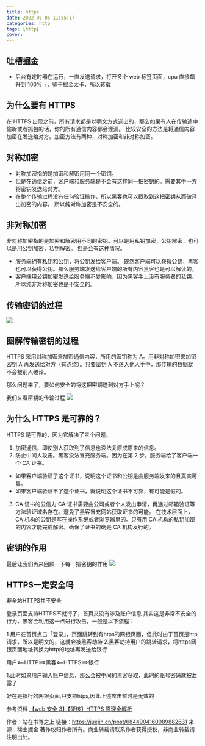 ```yaml
---
title: https
date: 2022-06-05 11:55:17
categories: http
tags: [http]
cover:
---
```


## 吐槽掘金

- 后台有定时器在运行，一直发送请求，打开多个 web 标签页面，cpu 直接飙升到 100% +，鉴于掘金太卡，所以转载

## 为什么要有 HTTPS

在 HTTPS 出现之前，所有请求都是以明文方式送出的，那么如果有人在传输途中偷听或者抓包的话，你的所有通信内容都会泄漏。
比较安全的方法是将通信内容加密在发送给对方。加密方法有两种，对称加密和非对称加密。

## 对称加密

- 对称加密指的是加密和解密用同一个密钥。
- 但是在通信之前，客户端和服务端是不会有这样同一把密钥的。需要其中一方将密钥发送给对方。
- 在整个传输过程没有任何验证操作，所以黑客也可以截取到这把密钥从而破译出加密的内容。
  所以纯对称加密是不安全的。

## 非对称加密

非对称加密指的是加密和解密用不同的密钥。可以是用私钥加密，公钥解密，也可以是用公钥加密，私钥解密。
但是会有这种情况。

- 服务端拥有私钥和公钥，将公钥发给客户端。
  既然客户端可以获得公钥，黑客也可以获得公钥。那么服务端发送给客户端的所有内容黑客也是可以解读的。
- 客户端用公钥加密发送给服务端不受影响，因为黑客手上没有服务器的私钥。
  所以纯非对称加密也是不安全的。

## 传输密钥的过程

![](https://p1-jj.byteimg.com/tos-cn-i-t2oaga2asx/gold-user-assets/2020/5/15/17217c84d03a66a9~tplv-t2oaga2asx-zoom-in-crop-mark:1304:0:0:0.awebp)

## 图解传输密钥的过程

HTTPS 采用对称加密来加密通信内容，所用的密钥称为 A。用非对称加密来加密密钥 A 再发送给对方（有点绕）。只要密钥 A 不落入他人手中，那传输的数据就不会被别人破译。

那么问题来了，要如何安全的将这把密钥送到对方手上呢？

我们来看密钥的传输过程
![](https://p1-jj.byteimg.com/tos-cn-i-t2oaga2asx/gold-user-assets/2020/5/15/17218630ec9be8b3~tplv-t2oaga2asx-zoom-in-crop-mark:1304:0:0:0.awebp)

## 为什么 HTTPS 是可靠的？

HTTPS 是可靠的，因为它解决了三个问题。

1. 加密通信，即使别人获取到了信息也没法复原成原来的信息。
2. 防止中间人攻击。黑客没法冒充服务端。因为在第 2 步，服务端给了客户端一个 CA 证书。

- 如果客户端验证了这个证书，说明这个证书和公钥是由服务端发来的且真实可靠。
- 如果客户端验证不了这个证书，就说明这个证书不可靠，有可能是假的。

3. CA 证书的公信力
   CA 证书需要由公司或者个人发出申请，再通过邮箱验证等方法验证域名存在。避免了黑客冒充网站获取证书的可能。
   在技术层面上，CA 机构的公钥是写在操作系统或者浏览器里的。只有用 CA 机构的私钥加密的内容才能完成解密。确保了证书的确是 CA 机构发行的。

## 密钥的作用

最后让我们再来回顾一下每一把密钥的作用
![](https://p1-jj.byteimg.com/tos-cn-i-t2oaga2asx/gold-user-assets/2020/5/15/17217e2ee1709bcd~tplv-t2oaga2asx-zoom-in-crop-mark:1304:0:0:0.awebp)

## HTTPS一定安全吗

非全站HTTPS并不安全

登录页面支持HTTPS不就行了，首页又没有涉及账户信息
其实这是非常不安全的行为，黑客会利用这一点进行攻击，一般是以下流程：

1.用户在首页点击「登录」，页面跳转到有htps的网银页面，但此时由于首页是htp请求，所以是明文的，这就会被黑客劫持
2.黑客劫持用户的跳转请求，将https网银页面地址转换为http的地址再发送给银行

用户<==HTTP==>黑客<==HTTPS==>银行

1.此时如果用户输入账户信息，那么会被中间的黑客获取，此时的账号密码就被泄露了

好在是银行的网银页面,只支持htps,因此上述攻击暂时是无效的

参考资料
[【web 安全 3】【硬核】HTTPS 原理全解析](https://link.juejin.cn/?target=https%3A%2F%2Fwww.bilibili.com%2Fvideo%2FBV1w4411m7GL)

作者：站在书脊之上
链接：https://juejin.cn/post/6844904160089882631
来源：稀土掘金
著作权归作者所有。商业转载请联系作者获得授权，非商业转载请注明出处。


